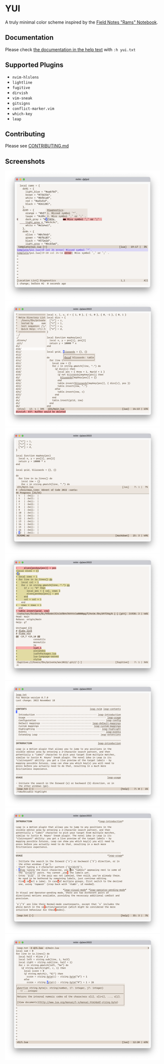 # YUI

A truly minimal color scheme inspired by the [Field Notes "Rams" Notebook](https://fieldnotesbrand.com/products/rams).

## Documentation

Please check [the documentation in the help text](./doc/yui.txt) with `:h yui.txt`

## Supported Plugins

- `nvim-hlslens`
- `lightline`
- `fugitive`
- `dirvish`
- `vim-sneak`
- `gitsigns`
- `conflict-marker.vim`
- `which-key`
- `leap`

## Contributing

Please see [CONTRIBUTING.md](./CONTRIBUTING.md)

## Screenshots

![Screenshot #1](screenshots/yui1.png)
![Screenshot #2](screenshots/yui2.png)
![Screenshot #3](screenshots/yui3.png)
![Screenshot #4](screenshots/yui4.png)
![Screenshot #5](screenshots/yui5.png)
![Screenshot #6](screenshots/yui6.png)
![Screenshot #7](screenshots/yui7.png)
